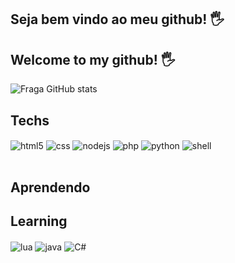 ## Seja bem vindo ao meu github! 🖐️
## Welcome to my github! 🖐️



![Fraga GitHub stats](https://github-readme-stats.vercel.app/api?username=malvertis1ng&show_icons=true&theme=dracula&count_private=true)

## Techs

<div style="display: inline_block">
  <img align="center" alt="html5" src="https://img.shields.io/badge/HTML5-E34F26?style=for-the-badge&logo=html5&logoColor=white" />
  <img align="center" alt="css" src="https://img.shields.io/badge/CSS3-1572B6?style=for-the-badge&logo=css3&logoColor=white" />
   <img align="center" alt="nodejs" src="https://img.shields.io/badge/Node.js-43853D?style=for-the-badge&logo=node.js&logoColor=white" />
  <img align="center" alt="php" src="https://img.shields.io/badge/PHP-777BB4?style=for-the-badge&logo=php&logoColor=white" />
  <img align="center" alt="python" src="https://img.shields.io/badge/Python-14354C?style=for-the-badge&logo=python&logoColor=white">
  <img align="center" alt="shell" src="https://img.shields.io/badge/Shell_Script-121011?style=for-the-badge&logo=gnu-bash&logoColor=white" />
</div><br/>

## Aprendendo
## Learning

<img align="center" alt="lua" src ="https://img.shields.io/badge/Lua-2C2D72?style=for-the-badge&logo=lua&logoColor=white" />
<img align="center" alt="java" src="https://img.shields.io/badge/Java-ED8B00?style=for-the-badge&logo=openjdk&logoColor=white" />
<img align="center" alt="C#" src="https://img.shields.io/badge/C%23-239120?style=for-the-badge&logo=c-sharp&logoColor=white" />